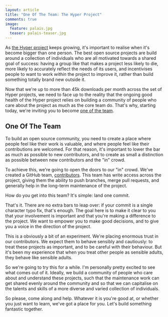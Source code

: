 ```yaml
---
layout: article
title: "One Of The Team: The Hyper Project"
comments: true
image:
  feature: palais.jpg
  teaser: palais-teaser.jpg
---
```


As [the Hyper project](http://python-hyper.org/) keeps growing, it's important to realise when it's become bigger than one person. The best open source projects are build around a collection of individuals who are all motivated towards a shared goal of success: having a group like that makes a project less likely to die, more likely to accurately reflect the needs of its users, and incentivises people to want to work *within* the project to improve it, rather than build something totally brand new outside it.

Now that we're up to more than 45k downloads per month across the set of Hyper projects, we need to face up to the reality that the ongoing good health of the Hyper project relies on building a community of people who care about the project as much as the core team do. That's why, starting today, we're inviting you to become [one of the team](http://python-hyper.org/en/latest/one-of-the-team.html).

## One Of The Team

To build an open source community, you need to create a place where people feel like their work is valuable, and where people feel like their contributions are welcomed. For that reason, it's important to lower the bar as much as possible to new contributors, and to create as small a distinction as possible between new contributors and the "in" crowd.

To achieve this, we're going to open the doors to our "in" crowd. We've created a GitHub team, [contributors](https://github.com/orgs/python-hyper/teams/contributors). This team has write access across the project, giving them the ability to push branches, merge pull requests, and generally help in the long-term maintenance of the project.

How do you get into this team? It's simple: land one commit.

That's it. There are no extra bars to leap over: if your commit is a single character typo fix, that's enough. The goal here is to make it clear to you that your involvement is important and that you're making a difference to the project. We want to empower you to make good decisions, and to give you a voice in the direction of the project.

This is a obviously a bit of an experiment. We're placing enormous trust in our contributors. We expect them to behave sensibly and cautiously: to treat these projects as important, and to be careful with their behaviour. But it's been my experience that when you treat other people as sensible adults, they behave like sensible adults.

So we're going to try this for a while. I'm personally pretty excited to see what comes out of it. Ideally, we build a community of people who care about and understand these projects, such that the maintenance work can get shared evenly around the community and so that we can capitalise on the talents and skills of a more diverse and varied collection of individuals.

So please, come along and help. Whatever it is you're good at, or whether you just want to learn, we've got a place for you. Let's build something fantastic together.
